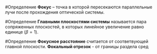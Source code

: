 #Определение 
**Фокус** – точка в которой пересекаются параллельные лучи после прохождения оптической системы.

#Определение 
**Главными плоскостями системы** называется пара сопряженных плоскостей, в которых линейное увеличение равно единице ($\beta = 1$).

#Определение 
**Фокусное расстояние** считается от соответвующей главной плоскости. **Фокальный отрезок** - от границы раздела сред

